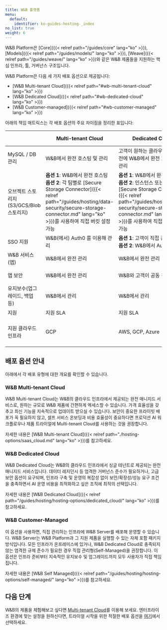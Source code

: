 ```yaml
---
title: W&B 플랫폼
menu:
  default:
    identifier: ko-guides-hosting-_index
no_list: true
weight: 6
---
```


W&B Platform은 [Core]({{< relref path="/guides/core" lang="ko" >}}), [Models]({{< relref path="/guides/models/" lang="ko" >}}), [Weave]({{< relref path="/guides/weave/" lang="ko" >}})와 같은 W&B 제품들을 지원하는 핵심 인프라, 툴, 거버넌스 구조입니다.

W&B Platform은 다음 세 가지 배포 옵션으로 제공됩니다:

* [W&B Multi-tenant Cloud]({{< relref path="#wb-multi-tenant-cloud" lang="ko" >}})
* [W&B Dedicated Cloud]({{< relref path="#wb-dedicated-cloud" lang="ko" >}})
* [W&B Customer-managed]({{< relref path="#wb-customer-managed" lang="ko" >}})

아래의 책임 매트릭스는 각 배포 옵션의 주요 차이점을 정리한 표입니다:

|                                      | Multi-tenant Cloud                        | Dedicated Cloud                                                          | Customer-managed |
|--------------------------------------|-------------------------------------------|--------------------------------------------------------------------------|------------------|
| MySQL / DB 관리                      | W&B에서 완전 호스팅 및 관리                | 고객이 원하는 클라우드 또는 리전에 W&B에서 완전 호스팅 및 관리            | 고객이 직접 완전 호스팅 및 관리  |
| 오브젝트 스토리지 (S3/GCS/Blob 스토리지) | **옵션 1**: W&B에서 완전 호스팅<br />**옵션 2**: 각 팀별로 [Secure Storage Connector]({{< relref path="/guides/hosting/data-security/secure-storage-connector.md" lang="ko" >}})를 사용하여 직접 버킷 설정 가능  | **옵션 1**: W&B에서 완전 호스팅<br />**옵션 2**: 인스턴스 또는 팀 단위로 [Secure Storage Connector]({{< relref path="/guides/hosting/data-security/secure-storage-connector.md" lang="ko" >}})를 사용하여 직접 버킷 설정 가능 | 고객이 직접 완전 호스팅 및 관리 |
| SSO 지원                             | W&B(에서) Auth0 를 이용해 관리             | **옵션 1**: 고객이 직접 관리<br />**옵션 2**: W&B에서 Auth0로 관리         | 고객이 직접 완전 관리    |
| W&B 서비스 (앱)                      | W&B에서 완전 관리                          | W&B에서 완전 관리                                                         | 고객이 직접 완전 관리          |
| 앱 보안                              | W&B에서 완전 관리                          | W&B와 고객이 공동 책임                                                    | 고객이 직접 완전 관리          |
| 유지보수(업그레이드, 백업 등)         | W&B에서 관리                               | W&B에서 관리                                                              | 고객이 직접 관리        |
| 지원                                 | 지원 SLA                                  | 지원 SLA                                                                 | 지원 SLA           |
| 지원 클라우드 인프라                  | GCP                                       | AWS, GCP, Azure                                                          | AWS, GCP, Azure, 온프레미스 bare-metal |

## 배포 옵션 안내

아래에서 각 배포 유형에 대한 개요를 확인할 수 있습니다.

### W&B Multi-tenant Cloud

W&B Multi-tenant Cloud는 W&B의 클라우드 인프라에서 제공되는 완전 매니지드 서비스로, 원하는 규모로 W&B 제품에 간편하게 엑세스할 수 있습니다. 가격 효율성을 갖추고 최신 기능을 지속적으로 업데이트 받으실 수 있습니다. 보안이 중요한 프라이빗 배포가 꼭 필요하지 않고, 셀프 서비스 온보딩과 비용 효율성이 중요하다면 프로덕션 AI 워크플로우나 제품 트라이얼에 Multi-tenant Cloud를 사용하는 것을 권장합니다.

자세한 내용은 [W&B Multi-tenant Cloud]({{< relref path="./hosting-options/saas_cloud.md" lang="ko" >}})를 참고하세요.

### W&B Dedicated Cloud

W&B Dedicated Cloud는 W&B의 클라우드 인프라에서 싱글 테넌트로 제공되는 완전 매니지드 서비스입니다. 데이터 레지던시 등 엄격한 거버넌스 준수가 필요하거나, 고급 보안 옵션이 요구되며, 인프라 구축 및 운영의 복잡성 없이 보안/확장성/성능 요구 조건을 충족하면서 AI 운영 비용을 최적화하고 싶은 조직에 최적의 선택입니다.

자세한 내용은 [W&B Dedicated Cloud]({{< relref path="/guides/hosting/hosting-options/dedicated_cloud/" lang="ko" >}})를 참고하세요.

### W&B Customer-Managed

이 옵션을 사용하면, 직접 관리하는 인프라에 W&B Server를 배포해 운영할 수 있습니다. W&B Server는 W&B Platform과 그 지원 제품을 실행할 수 있는 자체 포함 패키지 방식입니다. 모든 인프라가 온프레미스에 있거나, W&B Dedicated Cloud로 충족되지 않는 엄격한 규제 준수가 필요한 경우 직접 관리형(Self-Managed)을 권장합니다. 이 옵션은 인프라 준비부터 지속적인 유지보수 및 업그레이드까지 모두 사용자가 직접 책임집니다.

자세한 내용은 [W&B Self Managed]({{< relref path="/guides/hosting/hosting-options/self-managed/" lang="ko" >}})를 참고하세요.

## 다음 단계

W&B의 제품을 체험해보고 싶다면 [Multi-tenant Cloud](https://wandb.ai/home)를 이용해 보세요. 엔터프라이즈 환경에 맞는 설정을 원하신다면, 트라이얼 시작을 위한 적절한 배포 옵션을 [여기](https://wandb.ai/site/enterprise-trial)에서 선택하세요.